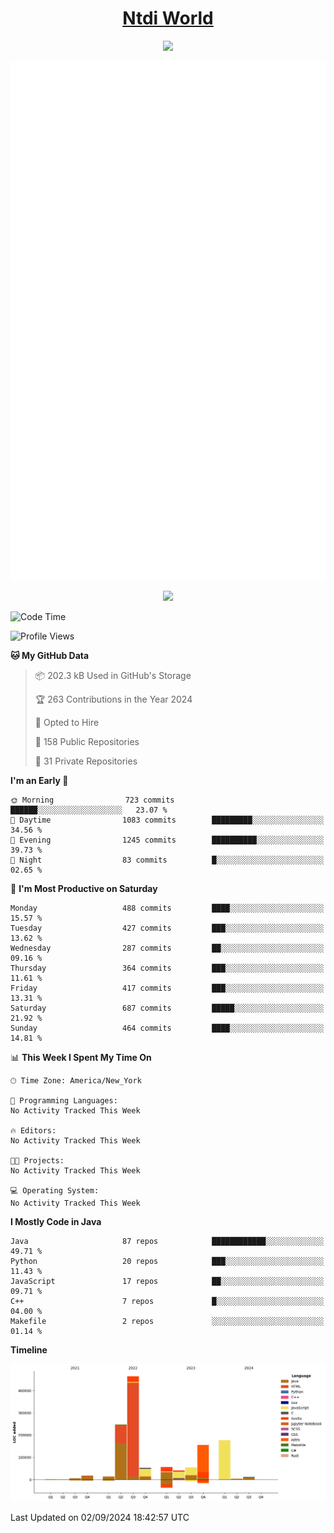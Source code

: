 <h1 align="center"><a href="https://www.ntdi.world">Ntdi World</a></h1>
<p align="center">
  <a href="https://github.com/n-tdi"><img src="https://readme-typing-svg.herokuapp.com?lines=FullStack+Developer;Web+Developer;Open-Source+Enthusiast;Java+Developer;Spigot-API%20Developer;&center=true&width=500&height=50"></a>
</p>

<div align="center">
  <img src="/github-metrics.svg"></img>
  
  <img src="https://komarev.com/ghpvc/?username=n-tdi&color=green"></img>
</div>

<!-- May use later.. idk -->
<!-- <a href="http://www.github.com/n-tdi"><img src="https://github-readme-stats.vercel.app/api?username=n-tdi&show_icons=true&hide=&count_private=true&title_color=0891b2&text_color=ffffff&icon_color=0891b2&bg_color=1c1917&hide_border=true&show_icons=true" alt="n-tdi's GitHub stats" /></a> -->

<!--START_SECTION:waka-->
![Code Time](http://img.shields.io/badge/Code%20Time-324%20hrs%2046%20mins-blue)

![Profile Views](http://img.shields.io/badge/Profile%20Views-5-blue)

**🐱 My GitHub Data** 

> 📦 202.3 kB Used in GitHub's Storage 
 > 
> 🏆 263 Contributions in the Year 2024
 > 
> 💼 Opted to Hire
 > 
> 📜 158 Public Repositories 
 > 
> 🔑 31 Private Repositories 
 > 
**I'm an Early 🐤** 

```text
🌞 Morning                723 commits         ██████░░░░░░░░░░░░░░░░░░░   23.07 % 
🌆 Daytime                1083 commits        █████████░░░░░░░░░░░░░░░░   34.56 % 
🌃 Evening                1245 commits        ██████████░░░░░░░░░░░░░░░   39.73 % 
🌙 Night                  83 commits          █░░░░░░░░░░░░░░░░░░░░░░░░   02.65 % 
```
📅 **I'm Most Productive on Saturday** 

```text
Monday                   488 commits         ████░░░░░░░░░░░░░░░░░░░░░   15.57 % 
Tuesday                  427 commits         ███░░░░░░░░░░░░░░░░░░░░░░   13.62 % 
Wednesday                287 commits         ██░░░░░░░░░░░░░░░░░░░░░░░   09.16 % 
Thursday                 364 commits         ███░░░░░░░░░░░░░░░░░░░░░░   11.61 % 
Friday                   417 commits         ███░░░░░░░░░░░░░░░░░░░░░░   13.31 % 
Saturday                 687 commits         █████░░░░░░░░░░░░░░░░░░░░   21.92 % 
Sunday                   464 commits         ████░░░░░░░░░░░░░░░░░░░░░   14.81 % 
```


📊 **This Week I Spent My Time On** 

```text
🕑︎ Time Zone: America/New_York

💬 Programming Languages: 
No Activity Tracked This Week

🔥 Editors: 
No Activity Tracked This Week

🐱‍💻 Projects: 
No Activity Tracked This Week

💻 Operating System: 
No Activity Tracked This Week
```

**I Mostly Code in Java** 

```text
Java                     87 repos            ████████████░░░░░░░░░░░░░   49.71 % 
Python                   20 repos            ███░░░░░░░░░░░░░░░░░░░░░░   11.43 % 
JavaScript               17 repos            ██░░░░░░░░░░░░░░░░░░░░░░░   09.71 % 
C++                      7 repos             █░░░░░░░░░░░░░░░░░░░░░░░░   04.00 % 
Makefile                 2 repos             ░░░░░░░░░░░░░░░░░░░░░░░░░   01.14 % 
```



**Timeline**

![Lines of Code chart](https://raw.githubusercontent.com/n-tdi/n-tdi/main/assets/bar_graph.png)


 Last Updated on 02/09/2024 18:42:57 UTC
<!--END_SECTION:waka-->
